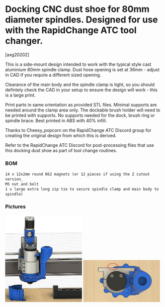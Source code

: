 # Docking CNC dust shoe for 80mm diameter spindles. Designed for use with the RapidChange ATC tool changer.
[axg20202]

This is a side-mount design intended to work with the typical style cast aluminium 80mm spindle clamp. Dust hose opening is set at 36mm - adjust in CAD if you require a different sized opening.

Clearance of the main body and the spindle clamp is tight, so you should defintely check the CAD in your setup to ensure the design will work - this is a large print.

Print parts in same orientation as provided STL files. Minimal supports are needed around the clamp area only. The dockable brush holder will need to be printed with supports. No supports needed for the dock, brush ring or spindle brace. Best printed in ABS with 40% infill.

Thanks to Cheesy_popcorn on the RapidChange ATC Discord group for creating the original design from which this is derived.

Refer to the RapidChange ATC Discord for post-processing files that use this docking dust shoe as part of tool change routines.

### BOM

```
14 x 12x2mm round N52 magnets (or 12 pieces if using the Z cutout version_
M5 nut and bolt
1 x large extra long zip tie to secure spindle clamp and main body to spindle)
```

### Pictures

<img src="Images/1.jpg"  width="49%"/>
<img src="Images/2.jpg"  width="49%"/>
